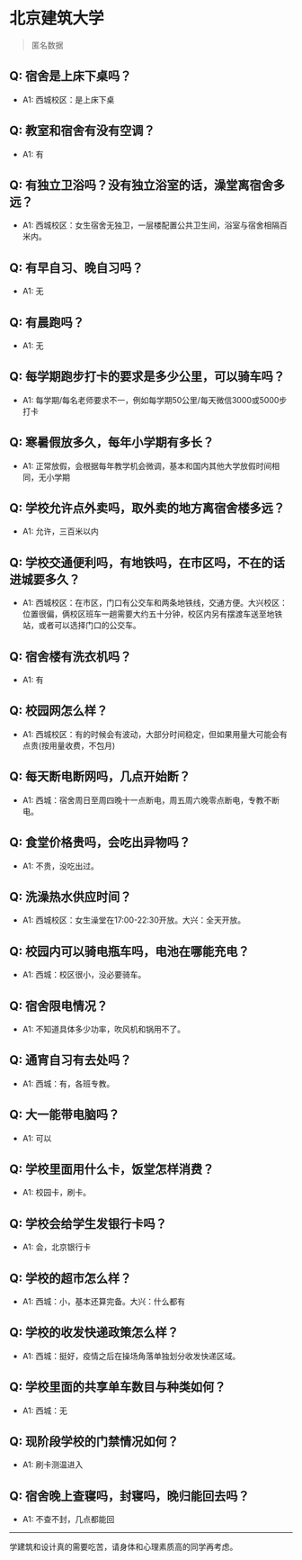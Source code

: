 # 北京建筑大学
> 匿名数据
## Q: 宿舍是上床下桌吗？
- A1: 西城校区：是上床下桌
## Q: 教室和宿舍有没有空调？
- A1: 有
## Q: 有独立卫浴吗？没有独立浴室的话，澡堂离宿舍多远？
- A1: 西城校区：女生宿舍无独卫，一层楼配置公共卫生间，浴室与宿舍相隔百米内。
## Q: 有早自习、晚自习吗？
- A1: 无
## Q: 有晨跑吗？
- A1: 无
## Q: 每学期跑步打卡的要求是多少公里，可以骑车吗？
- A1: 每学期/每名老师要求不一，例如每学期50公里/每天微信3000或5000步打卡
## Q: 寒暑假放多久，每年小学期有多长？
- A1: 正常放假，会根据每年教学机会微调，基本和国内其他大学放假时间相同，无小学期
## Q: 学校允许点外卖吗，取外卖的地方离宿舍楼多远？
- A1: 允许，三百米以内
## Q: 学校交通便利吗，有地铁吗，在市区吗，不在的话进城要多久？
- A1: 西城校区：在市区，门口有公交车和两条地铁线，交通方便。大兴校区：位置很偏，俩校区班车一趟需要大约五十分钟，校区内另有摆渡车送至地铁站，或者可以选择门口的公交车。
## Q: 宿舍楼有洗衣机吗？
- A1: 有
## Q: 校园网怎么样？
- A1: 西城校区：有的时候会有波动，大部分时间稳定，但如果用量大可能会有点贵(按用量收费，不包月)
## Q: 每天断电断网吗，几点开始断？
- A1: 西城：宿舍周日至周四晚十一点断电，周五周六晚零点断电，专教不断电。
## Q: 食堂价格贵吗，会吃出异物吗？
- A1: 不贵，没吃出过。
## Q: 洗澡热水供应时间？
- A1: 西城校区：女生澡堂在17:00-22:30开放。大兴：全天开放。
## Q: 校园内可以骑电瓶车吗，电池在哪能充电？
- A1: 西城：校区很小，没必要骑车。
## Q: 宿舍限电情况？
- A1: 不知道具体多少功率，吹风机和锅用不了。
## Q: 通宵自习有去处吗？
- A1: 西城：有，各班专教。
## Q: 大一能带电脑吗？
- A1: 可以
## Q: 学校里面用什么卡，饭堂怎样消费？
- A1: 校园卡，刷卡。
## Q: 学校会给学生发银行卡吗？
- A1: 会，北京银行卡
## Q: 学校的超市怎么样？
- A1: 西城：小，基本还算完备。大兴：什么都有
## Q: 学校的收发快递政策怎么样？
- A1: 西城：挺好，疫情之后在操场角落单独划分收发快递区域。
## Q: 学校里面的共享单车数目与种类如何？
- A1: 西城：无
## Q: 现阶段学校的门禁情况如何？
- A1: 刷卡测温进入
## Q: 宿舍晚上查寝吗，封寝吗，晚归能回去吗？
- A1: 不查不封，几点都能回
***
学建筑和设计真的需要吃苦，请身体和心理素质高的同学再考虑。